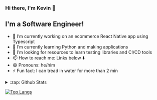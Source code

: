 ### Hi there, I'm Kevin 👋


## I'm a Software Engineer!

- 🔭 I’m currently working on an ecommerce React Native app using Typescript
- 🌱 I’m currently learning Python and making applications
- 🤔 I’m looking for resources to learn testing libraries and CI/CD tools
- 📫 How to reach me: Links below :arrow_down:
- 😄 Pronouns: he/him
- ⚡ Fun fact: I can tread in water for more than 2 min
<!--
**NinjaEagle/NinjaEagle** is a ✨ _special_ ✨ repository because its `README.md` (this file) appears on your GitHub profile.

Here are some ideas to get you started:



-->

<details>
  <summary> :zap: Github Stats </summary>
  <img align="left" alt="NinjaEagle's Github Stats" src="https://github-readme-stats-chi-ten.vercel.app/api?username=NinjaEagle&show_icons=true&hide_border=true&theme=radical"/>
</details>

[![Top Langs](https://github-readme-stats-chi-ten.vercel.app/api/top-langs/?username=NinjaEagle&layout=compact)](https://github.com/NinjaEagle/github-readme-stats)

[website]: https://kevwang.me
[linkedin]: https://www.linkedin.com/in/kevin-wang-06/

